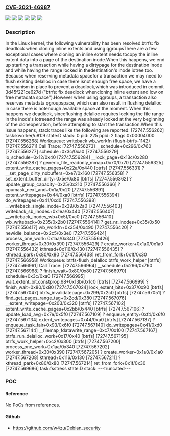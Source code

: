 ### [CVE-2021-46987](https://cve.mitre.org/cgi-bin/cvename.cgi?name=CVE-2021-46987)
![](https://img.shields.io/static/v1?label=Product&message=Linux&color=blue)
![](https://img.shields.io/static/v1?label=Version&message=&color=brightgreen)
![](https://img.shields.io/static/v1?label=Version&message=36af2de520cca7c37974cc4944b47850f6c460ee%20&color=brightgreen)
![](https://img.shields.io/static/v1?label=Version&message=5.9%20&color=brightgreen)
![](https://img.shields.io/static/v1?label=Version&message=c53e9653605dbf708f5be02902de51831be4b009%20&color=brightgreen)
![](https://img.shields.io/static/v1?label=Vulnerability&message=n%2Fa&color=blue)

### Description

In the Linux kernel, the following vulnerability has been resolved:btrfs: fix deadlock when cloning inline extents and using qgroupsThere are a few exceptional cases where cloning an inline extent needs tocopy the inline extent data into a page of the destination inode.When this happens, we end up starting a transaction while having a dirtypage for the destination inode and while having the range locked in thedestination's inode iotree too. Because when reserving metadata spacefor a transaction we may need to flush existing delalloc in case there isnot enough free space, we have a mechanism in place to prevent a deadlock,which was introduced in commit 3d45f221ce627d ("btrfs: fix deadlock whencloning inline extent and low on free metadata space").However when using qgroups, a transaction also reserves metadata qgroupspace, which can also result in flushing delalloc in case there is notenough available space at the moment. When this happens we deadlock, sinceflushing delalloc requires locking the file range in the inode's iotreeand the range was already locked at the very beginning of the cloneoperation, before attempting to start the transaction.When this issue happens, stack traces like the following are reported:  [72747.556262] task:kworker/u81:9   state:D stack:    0 pid:  225 ppid:     2 flags:0x00004000  [72747.556268] Workqueue: writeback wb_workfn (flush-btrfs-1142)  [72747.556271] Call Trace:  [72747.556273]  __schedule+0x296/0x760  [72747.556277]  schedule+0x3c/0xa0  [72747.556279]  io_schedule+0x12/0x40  [72747.556284]  __lock_page+0x13c/0x280  [72747.556287]  ? generic_file_readonly_mmap+0x70/0x70  [72747.556325]  extent_write_cache_pages+0x22a/0x440 [btrfs]  [72747.556331]  ? __set_page_dirty_nobuffers+0xe7/0x160  [72747.556358]  ? set_extent_buffer_dirty+0x5e/0x80 [btrfs]  [72747.556362]  ? update_group_capacity+0x25/0x210  [72747.556366]  ? cpumask_next_and+0x1a/0x20  [72747.556391]  extent_writepages+0x44/0xa0 [btrfs]  [72747.556394]  do_writepages+0x41/0xd0  [72747.556398]  __writeback_single_inode+0x39/0x2a0  [72747.556403]  writeback_sb_inodes+0x1ea/0x440  [72747.556407]  __writeback_inodes_wb+0x5f/0xc0  [72747.556410]  wb_writeback+0x235/0x2b0  [72747.556414]  ? get_nr_inodes+0x35/0x50  [72747.556417]  wb_workfn+0x354/0x490  [72747.556420]  ? newidle_balance+0x2c5/0x3e0  [72747.556424]  process_one_work+0x1aa/0x340  [72747.556426]  worker_thread+0x30/0x390  [72747.556429]  ? create_worker+0x1a0/0x1a0  [72747.556432]  kthread+0x116/0x130  [72747.556435]  ? kthread_park+0x80/0x80  [72747.556438]  ret_from_fork+0x1f/0x30  [72747.566958] Workqueue: btrfs-flush_delalloc btrfs_work_helper [btrfs]  [72747.566961] Call Trace:  [72747.566964]  __schedule+0x296/0x760  [72747.566968]  ? finish_wait+0x80/0x80  [72747.566970]  schedule+0x3c/0xa0  [72747.566995]  wait_extent_bit.constprop.68+0x13b/0x1c0 [btrfs]  [72747.566999]  ? finish_wait+0x80/0x80  [72747.567024]  lock_extent_bits+0x37/0x90 [btrfs]  [72747.567047]  btrfs_invalidatepage+0x299/0x2c0 [btrfs]  [72747.567051]  ? find_get_pages_range_tag+0x2cd/0x380  [72747.567076]  __extent_writepage+0x203/0x320 [btrfs]  [72747.567102]  extent_write_cache_pages+0x2bb/0x440 [btrfs]  [72747.567106]  ? update_load_avg+0x7e/0x5f0  [72747.567109]  ? enqueue_entity+0xf4/0x6f0  [72747.567134]  extent_writepages+0x44/0xa0 [btrfs]  [72747.567137]  ? enqueue_task_fair+0x93/0x6f0  [72747.567140]  do_writepages+0x41/0xd0  [72747.567144]  __filemap_fdatawrite_range+0xc7/0x100  [72747.567167]  btrfs_run_delalloc_work+0x17/0x40 [btrfs]  [72747.567195]  btrfs_work_helper+0xc2/0x300 [btrfs]  [72747.567200]  process_one_work+0x1aa/0x340  [72747.567202]  worker_thread+0x30/0x390  [72747.567205]  ? create_worker+0x1a0/0x1a0  [72747.567208]  kthread+0x116/0x130  [72747.567211]  ? kthread_park+0x80/0x80  [72747.567214]  ret_from_fork+0x1f/0x30  [72747.569686] task:fsstress        state:D stack:    ---truncated---

### POC

#### Reference
No PoCs from references.

#### Github
- https://github.com/w4zu/Debian_security


